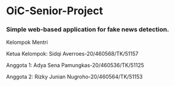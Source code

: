 # OiC-Senior-Project

<h3>Simple web-based application for fake news detection.</h3>

<p>Kelompok Mentri</p>
<p>Ketua Kelompok: Sidqi Averroes-20/460568/TK/51157</p>
<p>Anggota 1: Adya Sena Pamungkas-20/460536/TK/51125</p>
<p>Anggota 2: Rizky Junian Nugroho-20/460564/TK/51153</p>